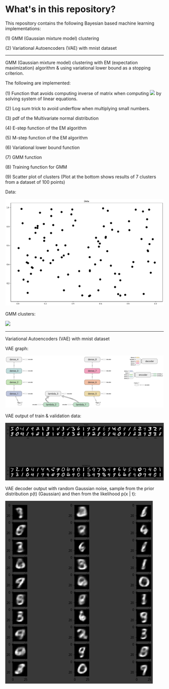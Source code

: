 # What's in this repository?

This repository contains the following Bayesian based machine learning
implementations:

(1) GMM (Gaussian mixture model) clustering

(2) Variational Autoencoders (VAE) with mnist dataset

---

GMM (Gaussian mixture model) clustering with EM (expectation maximization)
algorithm & using variational lower bound as a stopping criterion.

The following are implemented:

(1) Function that avoids computing inverse of matrix when computing
<img src="https://render.githubusercontent.com/render/math?math=y = A^{-1}x">
by solving system of linear equations.

(2) Log sum trick to avoid underflow when multiplying small numbers.

(3) pdf of the Multivariate normal distribution

(4) E-step function of the EM algorithm

(5) M-step function of the EM algorithm

(6) Variational lower bound function

(7) GMM function

(8) Training function for GMM

(9) Scatter plot of clusters (Plot at the bottom shows results of 7 clusters from
  a dataset of 100 points)

Data:

![](https://github.com/ChuaCheowHuan/GMM_clustering/blob/master/png/gmm_data.png)

GMM clusters:

![](https://github.com/ChuaCheowHuan/GMM_clustering/blob/master/png/gmm_clusters.png)

---

Variational Autoencoders (VAE) with mnist dataset

VAE graph:

![](https://github.com/ChuaCheowHuan/GMM_clustering/blob/master/png/vae_mnist_graph.png)

VAE output of train & validation data:

![](https://github.com/ChuaCheowHuan/GMM_clustering/blob/master/png/vae_mnist_train_val.png)

VAE decoder output with random Gaussian noise, sample from the prior distribution p(t) (Gaussian) and then from the likelihood p(x | t):

![](https://github.com/ChuaCheowHuan/GMM_clustering/blob/master/png/vae_mnist_N_gen.png)
